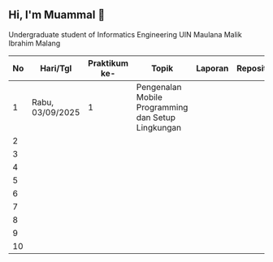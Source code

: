 ## Hi, I'm Muammal 👋

Undergraduate student of Informatics Engineering UIN Maulana Malik Ibrahim Malang

| No | Hari/Tgl | Praktikum ke- | Topik | Laporan | Repository |
|-----|-----|-----|-----|-----|-----|
|1|Rabu, 03/09/2025|1|Pengenalan Mobile Programming dan Setup Lingkungan|||
|2||||||
|3||||||
|4||||||
|5||||||
|6||||||
|7||||||
|8||||||
|9||||||
|10||||||
<!--
**theaam/theaam** is a ✨ _special_ ✨ repository because its `README.md` (this file) appears on your GitHub profile.

Here are some ideas to get you started:

- 🔭 I’m currently working on ...
- 🌱 I’m currently learning ...
- 👯 I’m looking to collaborate on ...
- 🤔 I’m looking for help with ...
- 💬 Ask me about ...
- 📫 How to reach me: ...
- 😄 Pronouns: ...
- ⚡ Fun fact: ...
-->
